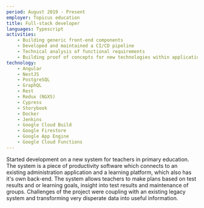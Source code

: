 ```yaml
---
period: August 2019 - Present
employer: Topicus education
title: Full-stack developer
languages: Typescript
activities:
    - Building generic front-end components
    - Developed and maintained a CI/CD pipeline
    - Technical analysis of functional requirements
    - Building proof of concepts for new technologies within application
technology:
    - Angular
    - NestJS
    - PostgreSQL
    - GraphQL
    - Rest
    - Redux (NGXS)
    - Cypress
    - Storybook
    - Docker
    - Jenkins
    - Google Cloud Build
    - Google Firestore
    - Google App Engine
    - Google Cloud Functions 
---
```

Started development on a new system for teachers in primary education. 
The system is a piece of productivity software which connects to an existing administration application and a learning platform, which also has it's own back-end. 
The system allows teachers to make plans based on test results and or learning goals, insight into test results and maintenance of groups.
Challenges of the project were coupling with an existing legacy system and transforming very disperate data into useful information.
